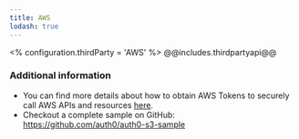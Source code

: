 ```yaml
---
title: AWS
lodash: true
---
```

<% configuration.thirdParty = 'AWS' %>
@@includes.thirdpartyapi@@

### Additional information

* You can find more details about how to obtain AWS Tokens to securely call AWS APIs and resources [here](https://docs.auth0.com/aws#2).
* Checkout a complete sample on GitHub: <https://github.com/auth0/auth0-s3-sample>
